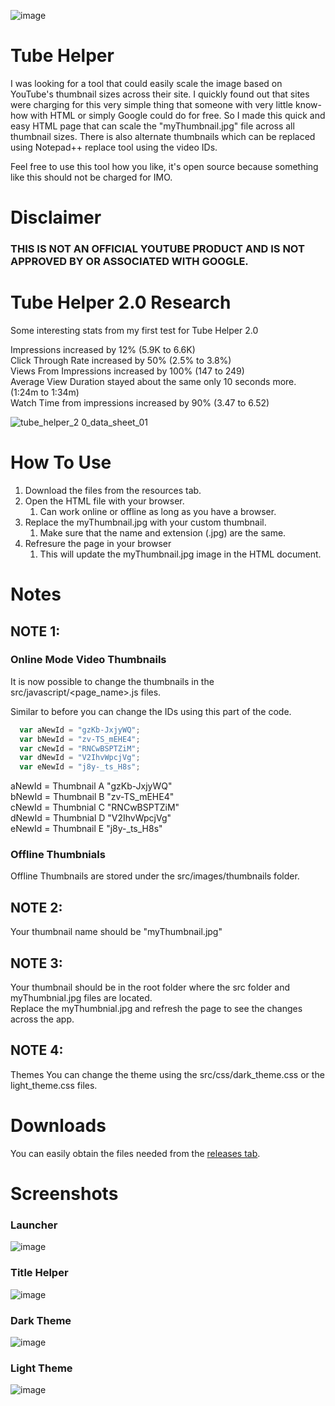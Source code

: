 ![image](https://github.com/northwesttrees-gaming/Tube-Helper/assets/47284617/3290ba3e-033c-45d1-8bed-12ad5f2af8b5)

# Tube Helper
I was looking for a tool that could easily scale the image based on YouTube's thumbnail sizes across their site. I quickly found out that sites were charging for this very simple thing that someone with very little know-how with HTML or simply Google could do for free. So I made this quick and easy HTML page that can scale the "myThumbnail.jpg" file across all thumbnail sizes. There is also alternate thumbnails which can be replaced using Notepad++ replace tool using the video IDs.  
  
Feel free to use this tool how you like, it's open source because something like this should not be charged for IMO.

# Disclaimer
### THIS IS NOT AN OFFICIAL YOUTUBE PRODUCT AND IS NOT APPROVED BY OR ASSOCIATED WITH GOOGLE.

# Tube Helper 2.0 Research
Some interesting stats from my first test for Tube Helper 2.0  
  
Impressions increased by 12% (5.9K to 6.6K)  
Click Through Rate increased by 50% (2.5% to 3.8%)  
Views From Impressions increased by 100% (147 to 249)  
Average View Duration stayed about the same only 10 seconds more. (1:24m to 1:34m)  
Watch Time from impressions increased by 90% (3.47 to 6.52)  

![tube_helper_2 0_data_sheet_01](https://github.com/northwesttrees-gaming/Tube-Helper/assets/47284617/85d00fdc-8945-46e0-8c2d-677b921d6795)


# How To Use
1. Download the files from the resources tab.
2. Open the HTML file with your browser.
    1. Can work online or offline as long as you have a browser.
3. Replace the myThumbnail.jpg with your custom thumbnail.
    1. Make sure that the name and extension (.jpg) are the same.
4. Refresure the page in your browser
    1. This will update the myThumbnail.jpg image in the HTML document.

# Notes
## NOTE 1:
### Online Mode Video Thumbnails
It is now possible to change the thumbnails in the src/javascript/<page_name>.js files.

Similar to before you can change the IDs using this part of the code.

```javascript
  var aNewId = "gzKb-JxjyWQ";
  var bNewId = "zv-TS_mEHE4";
  var cNewId = "RNCwBSPTZiM";
  var dNewId = "V2IhvWpcjVg";
  var eNewId = "j8y-_ts_H8s";
```

aNewId = Thumbnail A "gzKb-JxjyWQ"  
bNewId = Thumbnail B "zv-TS_mEHE4"  
cNewId = Thumbnial C "RNCwBSPTZiM"  
dNewId = Thumbnial D "V2IhvWpcjVg"  
eNewId = Thumbnail E "j8y-_ts_H8s"  

### Offline Thumbnials
Offline Thumbnails are stored under the src/images/thumbnails folder.

## NOTE 2:
Your thumbnail name should be "myThumbnail.jpg"

## NOTE 3:
Your thumbnail should be in the root folder where the src folder and myThumbnial.jpg files are located.  
Replace the myThumbnial.jpg and refresh the page to see the changes across the app.

## NOTE 4:
Themes
You can change the theme using the src/css/dark_theme.css or the light_theme.css files.


# Downloads
You can easily obtain the files needed from the [releases tab](https://github.com/northwesttrees-gaming/YouTube-Thumbnail-Helper/releases).

# Screenshots
### Launcher
![image](https://github.com/northwesttrees-gaming/Tube-Helper/assets/47284617/46b83569-81e2-475a-9435-26d264e77db6)
### Title Helper
![image](https://github.com/northwesttrees-gaming/Tube-Helper/assets/47284617/9df58d0c-e555-43ce-82bd-760c4a05a556)
### Dark Theme
![image](https://github.com/northwesttrees-gaming/Tube-Helper/assets/47284617/e91398a3-c207-49f7-9c4c-5aa7d9ccc8cc)
### Light Theme
![image](https://github.com/northwesttrees-gaming/Tube-Helper/assets/47284617/81ac6b9b-bbbb-4e4a-bf9e-4fccba177d95)


